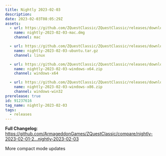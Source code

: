 ```yaml
---
title: Nightly 2023-02-03
description: 
date: 2023-02-03T08:05:29Z
assets: 
  - url: https://github.com/ZQuestClassic/ZQuestClassic/releases/download/nightly-2023-02-03/nightly-2023-02-03-mac.dmg
    name: nightly-2023-02-03-mac.dmg
    channel: mac

  - url: https://github.com/ZQuestClassic/ZQuestClassic/releases/download/nightly-2023-02-03/nightly-2023-02-03-ubuntu.tar.gz
    name: nightly-2023-02-03-ubuntu.tar.gz
    channel: linux

  - url: https://github.com/ZQuestClassic/ZQuestClassic/releases/download/nightly-2023-02-03/nightly-2023-02-03-windows-x64.zip
    name: nightly-2023-02-03-windows-x64.zip
    channel: windows-x64

  - url: https://github.com/ZQuestClassic/ZQuestClassic/releases/download/nightly-2023-02-03/nightly-2023-02-03-windows-x86.zip
    name: nightly-2023-02-03-windows-x86.zip
    channel: windows-win32
prerelease: true
id: 91237616
tag_name: nightly-2023-02-03
tags:
  - releases
---
```


**Full Changelog**: https://github.com/ArmageddonGames/ZQuestClassic/compare/nightly-2023-02-01-2...nightly-2023-02-03

More compact mode updates
